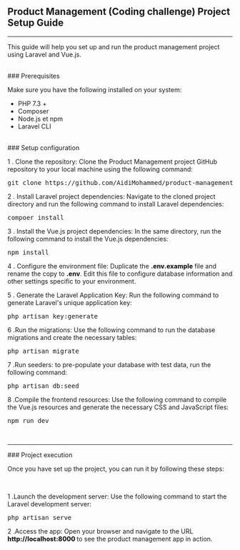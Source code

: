 ## Product Management (Coding challenge) Project Setup Guide
<hr>
<p>This guide will help you set up and run the product management project using Laravel and Vue.js.</p>
<br>
### Prerequisites
<br>
<p>Make sure you have the following installed on your system:</p>
<ul>
    <li>PHP 7.3 +</li>
    <li>Composer</li>
    <li>Node.js et npm</li>
    <li>Laravel CLI</li>
</ul>
<br>
### Setup configuration
<p>1 . Clone the repository: Clone the Product Management project GitHub repository to your local machine using the following command:</p>
<pre>git clone https://github.com/AidiMohammed/product-management.git</pre>
<p>2 . Install Laravel project dependencies: Navigate to the cloned project directory and run the following command to install Laravel dependencies:</p>
<pre>compoer install</pre>
<p>3 . Install the Vue.js project dependencies: In the same directory, run the following command to install the Vue.js dependencies:</p>
<pre>npm install</pre>
<p>4 . Configure the environment file: Duplicate the <span style="font-weight:800 ;">.env.example</span> file and rename the copy to <span style="font-weight: 800;">.env</span>. Edit this file to configure database information and other settings specific to your environment.</p>
<p>5 . Generate the Laravel Application Key: Run the following command to generate Laravel's unique application key:</p>
<pre>php artisan key:generate</pre>
<p>6 .Run the migrations: Use the following command to run the database migrations and create the necessary tables:</p>
<pre>php artisan migrate</pre>
<p>7 .Run seeders: to pre-populate your database with test data, run the following command:</p>
<pre>php artisan db:seed</pre>
<p>8 .Compile the frontend resources: Use the following command to compile the Vue.js resources and generate the necessary CSS and JavaScript files:</p>
<pre>npm run dev</pre>
<br>
<hr>
### Project execution
<p>Once you have set up the project, you can run it by following these steps:</p>
<br>
<p>1 .Launch the development server: Use the following command to start the Laravel development server:</p>
<pre>php artisan serve</pre>
<p>2 .Access the app: Open your browser and navigate to the URL <span style="font-weight: 800;">http://localhost:8000 </span>to see the product management app in action.</p>